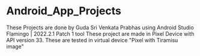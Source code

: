 # Android_App_Projects
These Projects are done by Guda Sri Venkata Prabhas using Android Studio Flamingo | 2022.2.1 Patch 1 tool
These project are made in Pixel Device with API version 33. These are tested in virtual device "Pixel with Tiramisu image"
